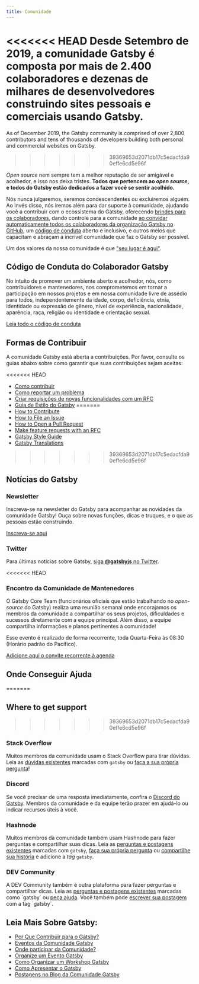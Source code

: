 ```yaml
---
title: Comunidade
---
```


<<<<<<< HEAD
Desde Setembro de 2019, a comunidade Gatsby é composta por mais de 2.400 colaboradores e dezenas de milhares de desenvolvedores construindo sites pessoais e comerciais usando Gatsby.
=======
As of December 2019, the Gatsby community is comprised of over 2,800 contributors and tens of thousands of developers building both personal and commercial websites on Gatsby.
>>>>>>> 39369653d2071db17c5edacfda90effe6cd5e96f

_Open source_ nem sempre tem a melhor reputação de ser amigável e acolhedor, e isso nos deixa tristes. **Todos que pertencem ao _open source_, e todos do Gatsby estão dedicados a fazer você se sentir acolhido.**

Nós nunca julgaremos, seremos condescendentes ou excluiremos alguém. Ao invés disso, nós iremos além para dar suporte à comunidade, ajudando você a contribuir com o ecossistema do Gatsby, oferecendo [brindes para os colaboradores](https://gatsby.dev/swag), dando controle para a comunidade [ao convidar automaticamente todos os colaboradores da organização Gatsby no GitHub](https://github.com/gatsbyjs/gatsby/pull/7699#issuecomment-416665803), um [código de conduta](/contributing/code-of-conduct/) aberto e inclusivo, e outros meios que capacitam e abraçam a incrível comunidade que faz o Gatsby ser possível.

Um dos valores da nossa comunidade é que ["seu lugar é aqui"](/blog/2018-09-07-gatsby-values/#you-belong-here).

## Código de Conduta do Colaborador Gatsby

No intuito de promover um ambiente aberto e acolhedor, nós, como contribuidores e mantenedores, nos comprometemos em tornar a participação em nossos projetos e em nossa comunidade livre de assédio para todos, independentemente da idade, corpo, deficiência, etnia, identidade ou expressão de gênero, nível de experiência, nacionalidade, aparência, raça, religião ou identidade e orientação sexual.

[Leia todo o código de conduta](/contributing/code-of-conduct/)

## Formas de Contribuir

A comunidade Gatsby está aberta a contribuições. Por favor, consulte os guias abaixo sobre como garantir que suas contribuições sejam aceitas:

<<<<<<< HEAD
- [Como contribuir](/contributing/how-to-contribute/)
- [Como reportar um problema](/contributing/how-to-file-an-issue/)
- [Criar requisições de novas funcionalidades com um RFC](/blog/2018-04-06-introducing-gatsby-rfc-process/)
- [Guia de Estilo do Gatsby](/contributing/gatsby-style-guide/)
=======
- [How to Contribute](/contributing/how-to-contribute/)
- [How to File an Issue](/contributing/how-to-file-an-issue/)
- [How to Open a Pull Request](/contributing/how-to-open-a-pull-request/)
- [Make feature requests with an RFC](/blog/2018-04-06-introducing-gatsby-rfc-process/)
- [Gatsby Style Guide](/contributing/gatsby-style-guide/)
- [Gatsby Translations](/contributing/gatsby-docs-translation-guide/)
>>>>>>> 39369653d2071db17c5edacfda90effe6cd5e96f

## Notícias do Gatsby

### Newsletter

Inscreva-se na newsletter do Gatsby para acompanhar as novidades da comunidade Gatsby! Ouça sobre novas funções, dicas e truques, e o que as pessoas estão construindo.

[Inscreva-se aqui](/newsletter/)

### Twitter

Para últimas notícias sobre Gatsby,
[siga **@gatsbyjs** no Twitter](https://twitter.com/gatsbyjs).

<<<<<<< HEAD
### Encontro da Comunidade de Mantenedores

O Gatsby Core Team (funcionários oficiais que estão trabalhando no _open-source_ do Gatsby) realiza uma reunião semanal onde encorajamos os membros da comunidade a compartilhar os seus projetos, dificuldades e sucessos diretamente com a equipe principal. Além disso, a equipe compartilha informações e planos pertinentes à comunidade!

Esse evento é realizado de forma recorrente, toda Quarta-Feira às 08:30 (Horário padrão do Pacífico).

[Adicione aqui o convite recorrente à agenda](https://gatsby.dev/core-maintainers)

## Onde Conseguir Ajuda
=======
## Where to get support
>>>>>>> 39369653d2071db17c5edacfda90effe6cd5e96f

### Stack Overflow

Muitos membros da comunidade usam o Stack Overflow para tirar dúvidas. Leia as [dúvidas existentes](http://stackoverflow.com/questions/tagged/gatsby) marcadas com `gatsby` ou [faça a sua própria pergunta](http://stackoverflow.com/questions/ask?tags=gatsby)!

### Discord

Se você precisar de uma resposta imediatamente, confira o [Discord do Gatsby](https://gatsby.dev/discord). Membros da comunidade e da equipe terão prazer em ajudá-lo ou indicar recursos úteis à você.

### Hashnode

Muitos membros da comunidade também usam Hashnode para fazer perguntas e compartilhar suas dicas. Leia as [perguntas e postagens existentes](https://hashnode.com/n/gatsby) marcadas com `gatsby`, [faça sua própria pergunta](https://hashnode.com/create/question) ou [compartilhe sua história](https://hashnode.com/create/story) e adicione a _tag_ `gatsby`.

### DEV Community

A DEV Community também é outra plataforma para fazer perguntas e compartilhar dicas. Leia as [perguntas e postagens existentes](https://dev.to/t/gatsby) marcadas como ´gatsby´ ou [peça ajuda](https://dev.to/new/help). Você também pode [escrever sua postagem](https://dev.to/new/gatsby) com a tag ´gatsby´.

## Leia Mais Sobre Gatsby:

- [Por Que Contribuir para o Gatsby?](/contributing/why-contribute-to-gatsby/)
- [Eventos da Comunidade Gatsby](/contributing/events/)
- [Onde participar da Comunidade?](/contributing/where-to-participate/)
- [Organize um Evento Gatsby](/contributing/organize-a-gatsby-event/)
- [Como Organizar um Workshop Gatsby](/contributing/how-to-run-a-gatsby-workshop/)
- [Como Apresentar o Gatsby](/contributing/how-to-pitch-gatsby/)
- [Postagens no Blog da Comunidade Gatsby](/blog/tags/community/)
